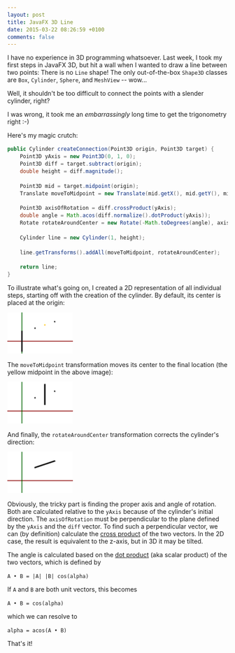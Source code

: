 ```yaml
---
layout: post
title: JavaFX 3D Line
date: 2015-03-22 08:26:59 +0100
comments: false
---
```

I have no experience in 3D programming whatsoever. Last week, I took my first steps in JavaFX 3D, but hit a wall
when I wanted to draw a line between two points: There is no `Line` shape! The only out-of-the-box `Shape3D` classes
are `Box`, `Cylinder`, `Sphere`, and `MeshView` -- wow...

Well, it shouldn't be too difficult to connect the points with a slender cylinder, right?

I was wrong, it took me an *embarrassingly* long time to get the trigonometry right :-)

Here's my magic crutch:

``` java
public Cylinder createConnection(Point3D origin, Point3D target) {
    Point3D yAxis = new Point3D(0, 1, 0);
    Point3D diff = target.subtract(origin);
    double height = diff.magnitude();

    Point3D mid = target.midpoint(origin);
    Translate moveToMidpoint = new Translate(mid.getX(), mid.getY(), mid.getZ());

    Point3D axisOfRotation = diff.crossProduct(yAxis);
    double angle = Math.acos(diff.normalize().dotProduct(yAxis));
    Rotate rotateAroundCenter = new Rotate(-Math.toDegrees(angle), axisOfRotation);

    Cylinder line = new Cylinder(1, height);

    line.getTransforms().addAll(moveToMidpoint, rotateAroundCenter);

    return line;
}
```

To illustrate what's going on, I created a 2D representation of all individual steps, starting off with the creation
of the cylinder. By default, its center is placed at the origin:

<img src='/images/cylinder-1.png' width='150px' />

The `moveToMidpoint` transformation moves its center to the final location (the yellow midpoint in the above image):

<img src=/images/cylinder-2.png width='150px' />

And finally, the `rotateAroundCenter` transformation corrects the cylinder's direction:

<img src=/images/cylinder-3.png width='150px' />

Obviously, the tricky part is finding the proper axis and angle of rotation. Both are calculated relative
to the `yAxis` because of the cylinder's initial direction. The `axisOfRotation` must be perpendicular to the plane
defined by the `yAxis` and the `diff` vector. To find such a perpendicular vector, we can (by definition) calculate the
[cross product](http://en.wikipedia.org/wiki/Cross_product) of the two vectors. In the 2D case, the result is
equivalent to the z-axis, but in 3D it may be tilted.

The angle is calculated based on the [dot product](http://en.wikipedia.org/wiki/Dot_product) (aka scalar product) of
the two vectors, which is defined by

`A • B = |A| |B| cos(alpha)`

If `A` and `B` are both unit vectors, this becomes

`A • B = cos(alpha)`

which we can resolve to

`alpha = acos(A • B)`

That's it!
